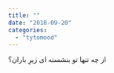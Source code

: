 ```yaml
---
title: ""
date: "2018-09-20"
categories: 
  - "tytomood"
---
```


از چه تنها تو بنشسته ای زیرِ باران؟
